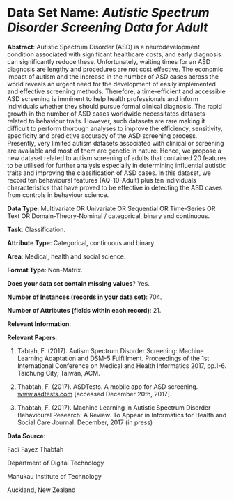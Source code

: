 # Data Set Name: *Autistic Spectrum Disorder Screening Data for Adult*  

**Abstract**: Autistic Spectrum Disorder (ASD) is a neurodevelopment  condition associated with significant healthcare costs, and early diagnosis can significantly reduce these. Unfortunately, waiting times for an ASD diagnosis are lengthy and procedures are not cost effective. The economic impact of autism and the increase in the number of ASD cases across the world reveals an urgent need for the development of easily implemented and effective screening methods. Therefore, a time-efficient and accessible ASD screening is imminent to help health professionals and inform individuals whether they should pursue formal clinical diagnosis.  The rapid growth in the number of ASD cases worldwide necessitates datasets related to behaviour traits. However, such datasets are rare making it difficult to perform thorough analyses to improve the efficiency, sensitivity, specificity and predictive accuracy of the ASD screening process. Presently, very limited autism datasets associated with clinical or screening are available and most of them are genetic in nature. Hence, we propose a new dataset related to autism screening of adults that contained 20 features to be utilised for further analysis especially in determining influential autistic traits and improving the classification of ASD cases. In this dataset, we record ten behavioural features (AQ-10-Adult) plus ten individuals characteristics that have proved to be effective in detecting the ASD cases from controls in behaviour science. 

**Data Type**: Multivariate OR Univariate OR Sequential OR Time-Series OR Text OR Domain-Theory-Nominal / categorical, binary and continuous. 

**Task**: Classification.

**Attribute Type**: Categorical, continuous and binary.

**Area**: Medical, health and social science.

**Format Type**: Non-Matrix.

**Does your data set contain missing values**? Yes.

**Number of Instances (records in your data set)**: 704.

**Number of Attributes (fields within each record)**: 21.

**Relevant Information**: 

**Relevant Papers**:  
1) Tabtah, F. (2017). Autism Spectrum Disorder Screening: Machine Learning Adaptation and DSM-5 Fulfillment. Proceedings of the 1st International Conference on Medical and Health Informatics 2017, pp.1-6. Taichung City, Taiwan, ACM.

2) Thabtah, F. (2017). ASDTests. A mobile app for ASD screening. www.asdtests.com [accessed December  20th, 2017].

3) Thabtah, F. (2017). Machine Learning in Autistic Spectrum Disorder Behavioural Research: A Review. To Appear in Informatics for Health and Social Care Journal. December, 2017 (in press)

**Data Source**:

Fadi Fayez Thabtah<p>
Department of Digital Technology<p>
Manukau Institute of Technology<p>
Auckland, New Zealand<p>


